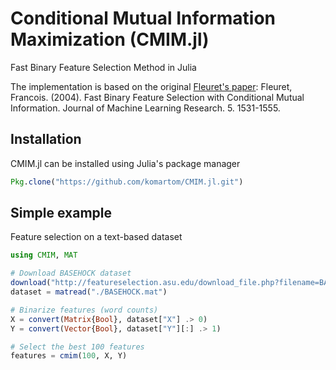 # Conditional Mutual Information Maximization (CMIM.jl)

Fast Binary Feature Selection Method in Julia

The implementation is based on the original [Fleuret's paper](www.jmlr.org/papers/volume5/fleuret04a/fleuret04a.pdf):
Fleuret, Francois. (2004). Fast Binary Feature Selection with Conditional Mutual Information. Journal of Machine Learning Research. 5. 1531-1555.


## Installation
CMIM.jl can be installed using Julia's package manager
```julia
Pkg.clone("https://github.com/komartom/CMIM.jl.git")
```

## Simple example
Feature selection on a text-based dataset
```julia
using CMIM, MAT

# Download BASEHOCK dataset
download("http://featureselection.asu.edu/download_file.php?filename=BASEHOCK.mat&dir=files/datasets/", "BASEHOCK.mat")
dataset = matread("./BASEHOCK.mat")

# Binarize features (word counts)
X = convert(Matrix{Bool}, dataset["X"] .> 0)
Y = convert(Vector{Bool}, dataset["Y"][:] .> 1)

# Select the best 100 features
features = cmim(100, X, Y)
```